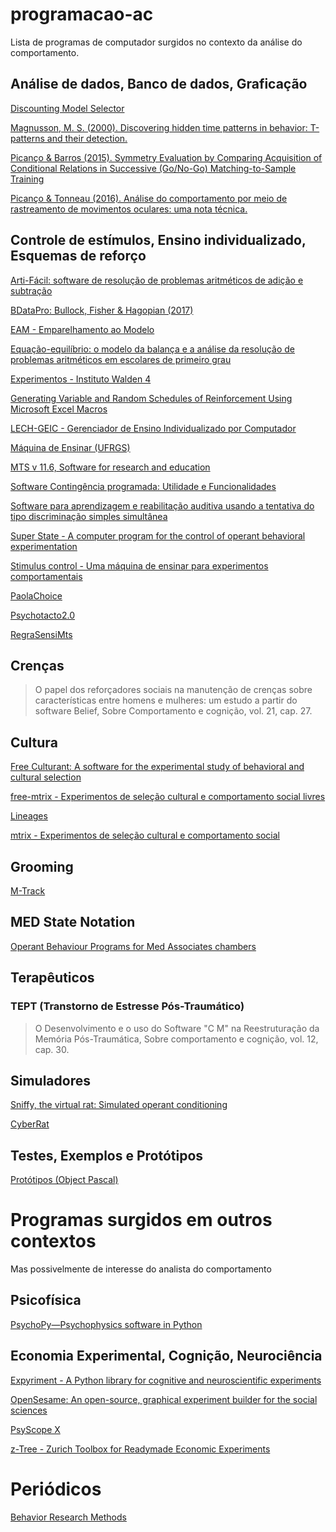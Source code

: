 # programacao-ac
Lista de programas de computador surgidos no contexto da análise do comportamento.

## Análise de dados, Banco de dados, Graficação

[Discounting Model Selector](https://github.com/miyamot0/ModelSelectorQt)

[Magnusson, M. S. (2000). Discovering hidden time patterns in behavior: T-patterns and their detection.](https://doi.org/10.3758/BF03200792)

[Picanço & Barros (2015). Symmetry Evaluation by Comparing Acquisition of Conditional Relations in Successive (Go/No-Go) Matching-to-Sample Training](https://github.com/cpicanco/publications_analysis/tree/master/picanco_etal_2015)

[Picanço & Tonneau (2016). Análise do comportamento por meio de rastreamento de movimentos oculares: uma nota técnica.](https://github.com/cpicanco/abpmc-2016)

## Controle de estímulos, Ensino individualizado, Esquemas de reforço

[Arti-Fácil: software de resolução de problemas aritméticos de adição e subtração](www.uel.br/pessoal/haydu/resumos/arti-facil.pdf)

[BDataPro: Bullock, Fisher & Hagopian (2017)](https://doi.org/10.1007/s40614-016-0079-0)

[EAM - Emparelhamento ao Modelo](https://github.com/eep-lab/eam)

[Equação-equilíbrio: o modelo da balança e a análise da resolução de problemas aritméticos em escolares de primeiro grau](https://www.researchgate.net/publication/309203748_Equacao-equilibrio_o_modelo_da_balanca_e_a_analise_da_resolucao_de_problemas_aritmeticos_em_escolares_de_primeiro_grau)

[Experimentos - Instituto Walden 4](https://www.walden4.com.br/site/xol/xol.php)

[Generating Variable and Random Schedules of Reinforcement Using Microsoft Excel Macros](dx.doi.org/10.1901/jaba.2008.41-227)

[LECH-GEIC - Gerenciador de Ensino Individualizado por Computador](http://geic.ufscar.br/site/)

[Máquina de Ensinar (UFRGS)](https://www.ufrgs.br/psicoeduc/maquina-de-ensinar/)

[MTS v 11.6, Software for research and education](http://www.scielo.br/scielo.php?script=sci_nlinks&ref=000097&pid=S0102-3772201000020000900011&lng=es)

[Software Contingência programada: Utilidade e Funcionalidades](http://www.periodicos.ufpa.br/index.php/rebac/article/view/3949)

[Software para aprendizagem e reabilitação auditiva usando a tentativa do tipo discriminação simples simultânea](http://www.br-ie.org/pub/index.php/wie/article/view/2080)

[Super State - A computer program for the control of operant behavioral experimentation](https://doi.org/10.1016/j.jneumeth.2006.01.004)

[Stimulus control - Uma máquina de ensinar para experimentos comportamentais](https://github.com/cpicanco/stimulus_control)

[PaolaChoice](https://bitbucket.org/twoelz/paolachoice)

[Psychotacto2.0](http://www.usp.br/rbtcc/index.php/RBTCC/article/view/399)

[RegraSensiMts](https://bitbucket.org/twoelz/regrasensimts)

## Crenças

> O papel dos reforçadores sociais na manutenção de crenças sobre características entre homens e mulheres: um estudo a partir do software Belief, Sobre Comportamento e cognição, vol. 21, cap. 27.

## Cultura

[Free Culturant: A software for the experimental study of behavioral and cultural selection](http://dx.doi.org/10.1037/pne0000016)

[free-mtrix - Experimentos de seleção cultural e comportamento social livres](https://github.com/lacs-ufpa/free-mtrix)

[Lineages](https://bitbucket.org/twoelz/lineages)

[mtrix - Experimentos de seleção cultural e comportamento social](https://github.com/lacs-ufpa/mtrix)

## Grooming

[M-Track](https://github.com/linriverfork/M-Track)

## MED State Notation

[Operant Behaviour Programs for Med Associates chambers](https://github.com/SKhoo/MedStateNotation)

## Terapêuticos

### TEPT (Transtorno de Estresse Pós-Traumático)

> O Desenvolvimento e o uso do Software "C M" na Reestruturação da Memória Pós-Traumática, Sobre comportamento e cognição, vol. 12, cap. 30.

## Simuladores

[Sniffy, the virtual rat: Simulated operant conditioning](https://link.springer.com/article/10.3758/BF03204606)

[CyberRat](http://www.ai2inc.com/HomeProducts/cyberrat.html)

## Testes, Exemplos e Protótipos

[Protótipos (Object Pascal)](https://github.com/cpicanco/free-pascal-prototypes)

# Programas surgidos em outros contextos

Mas possivelmente de interesse do analista do comportamento

## Psicofísica

[PsychoPy—Psychophysics software in Python](https://doi.org/10.1016/j.jneumeth.2006.11.017)

## Economia Experimental, Cognição, Neurociência

[Expyriment - A Python library for cognitive and neuroscientific experiments](http://www.expyriment.org/)

[OpenSesame: An open-source, graphical experiment builder for the social sciences](http://osdoc.cogsci.nl/)

[PsyScope X](http://psy.ck.sissa.it/)

[z-Tree - Zurich Toolbox for Readymade Economic Experiments](http://www.ztree.uzh.ch/en.html)

# Periódicos

[Behavior Research Methods](https://link.springer.com/journal/13428)
